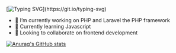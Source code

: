 
[![Typing SVG](https://readme-typing-svg.herokuapp.com/?lines=+Hi+there+👋;I’m+Álisson+Marques+Miquelace;Web+developer;)](https://git.io/typing-svg)


- 🔭 I’m currently working on PHP and Laravel the PHP framework
- 🌱 Currently learning Javascript
- 👯 Looking to collaborate on frontend development

[![Anurag's GitHub stats](https://github-readme-stats.vercel.app/api?username=alissonthx)](https://github.com/anuraghazra/github-readme-stats)




